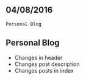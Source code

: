 04/08/2016
----------

`Personal Blog`

## Personal Blog

- Changes in header
- Changes post description
- Changes posts in index
